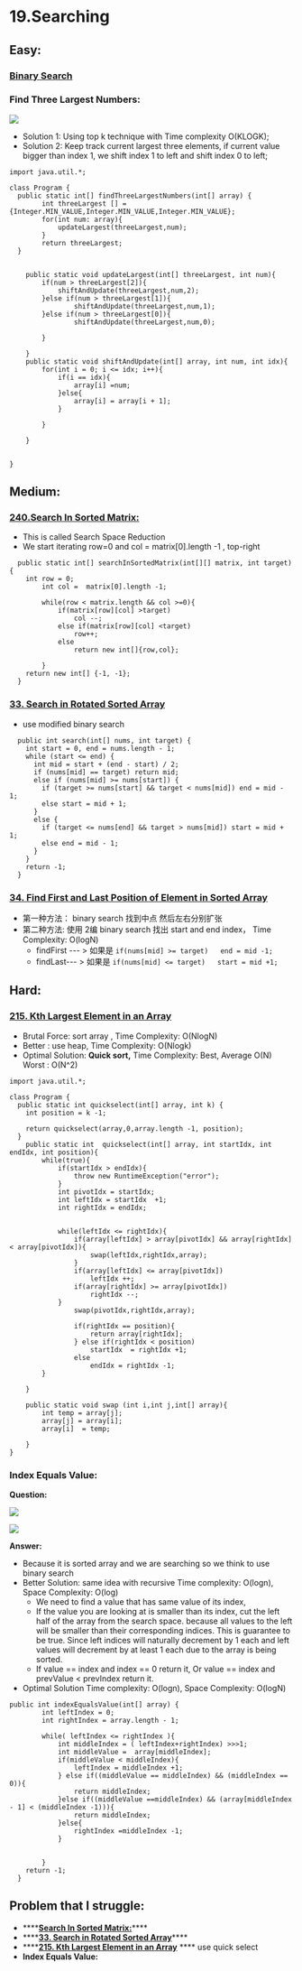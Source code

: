 # 19.Searching





## Easy: 

### [Binary Search](https://leetcode.com/problems/binary-search/)

### Find Three Largest Numbers:

![](../.gitbook/assets/image%20%2866%29.png)

* Solution 1: Using top k technique with Time complexity O\(KLOGK\);
* Solution 2: Keep track current largest three elements, if current value bigger than index 1, we shift index 1 to left and shift index 0 to left;

```text
import java.util.*;

class Program {
  public static int[] findThreeLargestNumbers(int[] array) {
		int threeLargest [] =  {Integer.MIN_VALUE,Integer.MIN_VALUE,Integer.MIN_VALUE};
		for(int num: array){
			updateLargest(threeLargest,num);
		}
		return threeLargest;
  }
	
	
	public static void updateLargest(int[] threeLargest, int num){
		if(num > threeLargest[2]){
			shiftAndUpdate(threeLargest,num,2);
		}else if(num > threeLargest[1]){
				shiftAndUpdate(threeLargest,num,1);
		}else if(num > threeLargest[0]){
				shiftAndUpdate(threeLargest,num,0);
			
		}
		
	}
	public static void shiftAndUpdate(int[] array, int num, int idx){
		for(int i = 0; i <= idx; i++){
			if(i == idx){
				array[i] =num;
			}else{
				array[i] = array[i + 1];
			}
			
		}
		
	}
	
	
}

```





### 

## Medium:

### [240.Search In  Sorted Matrix:](https://leetcode.com/problems/search-a-2d-matrix-ii/)

* This is called Search Space Reduction
* We start  iterating row=0 and col = matrix\[0\].length -1  , top-right

```text
  public static int[] searchInSortedMatrix(int[][] matrix, int target) {
    int row = 0;
		int col =  matrix[0].length -1;
		
		while(row < matrix.length && col >=0){
			if(matrix[row][col] >target)
				col --;
			else if(matrix[row][col] <target)
				row++;
			else
				return new int[]{row,col};
			
		}
    return new int[] {-1, -1};
  }
```

### [33. Search in Rotated Sorted Array](https://leetcode.com/problems/search-in-rotated-sorted-array/)

* use modified binary search

```text
  public int search(int[] nums, int target) {
    int start = 0, end = nums.length - 1;
    while (start <= end) {
      int mid = start + (end - start) / 2;
      if (nums[mid] == target) return mid;
      else if (nums[mid] >= nums[start]) {
        if (target >= nums[start] && target < nums[mid]) end = mid - 1;
        else start = mid + 1;
      }
      else {
        if (target <= nums[end] && target > nums[mid]) start = mid + 1;
        else end = mid - 1;
      }
    }
    return -1;
  }
```

### [34. Find First and Last Position of Element in Sorted Array](https://leetcode.com/problems/find-first-and-last-position-of-element-in-sorted-array/)

* 第一种方法： binary search 找到中点 然后左右分别扩张
* 第二种方法: 使用 2编 binary search 找出 start and end index， Time Complexity: O\(logN\)
  * findFirst --- &gt; 如果是 `if(nums[mid] >= target)   end = mid -1;`
  * findLast--- &gt; 如果是 `if(nums[mid] <= target)   start = mid +1;`

## Hard:

### [215. Kth Largest Element in an Array](https://leetcode.com/problems/kth-largest-element-in-an-array/)

* Brutal Force:  sort array , Time Complexity: O\(NlogN\)
* Better : use heap, Time Complexity: O\(Nlogk\)
* Optimal Solution: **Quick sort,** Time Complexity: Best, Average O\(N\) Worst  : O\(N^2\)

```text
import java.util.*;

class Program {
  public static int quickselect(int[] array, int k) {
    int position = k -1;
		
    return quickselect(array,0,array.length -1, position);
  }
	public static int  quickselect(int[] array, int startIdx, int endIdx, int position){
		while(true){
			if(startIdx > endIdx){
				throw new RuntimeException("error");
			}
			int pivotIdx = startIdx;
			int leftIdx = startIdx  +1;
			int rightIdx = endIdx;
			
			
			while(leftIdx <= rightIdx){
				if(array[leftIdx] > array[pivotIdx] && array[rightIdx] < array[pivotIdx]){
					swap(leftIdx,rightIdx,array);
				}
				if(array[leftIdx] <= array[pivotIdx])
					leftIdx ++;
				if(array[rightIdx] >= array[pivotIdx])
					rightIdx --;
			}
				swap(pivotIdx,rightIdx,array);
				
				if(rightIdx == position){
					return array[rightIdx];
				} else if(rightIdx < position)
					startIdx  = rightIdx +1;
				else
					endIdx = rightIdx -1;
		}
		
	}
	
	public static void swap (int i,int j,int[] array){
		int temp = array[j];
		array[j] = array[i];
		array[i]  = temp;
		
	}
}

```

### Index Equals Value:

**Question:**

![](../.gitbook/assets/image%20%2872%29.png)

![](../.gitbook/assets/image%20%2873%29.png)

**Answer:**

* Because it is sorted array and we are searching so we think to use binary search
* Better Solution:   same idea with recursive  Time complexity: O\(logn\), Space Complexity: O\(log\)
  * We need to find a value that has same value of its index,
  * If the value you are looking at is smaller than its index, cut the left half of the array from the search space. because all values to the left will be smaller than their corresponding indices. This is guarantee to be true. Since left indices will naturally decrement by 1 each and left values will decrement by at least 1 each due to the array is being sorted.
  * If value == index and index == 0  return it, Or value == index and prevValue  &lt; prevIndex return it.
* Optimal Solution Time complexity: O\(logn\), Space Complexity: O\(logN\)

```text
public int indexEqualsValue(int[] array) {
		int leftIndex = 0;
		int rightIndex = array.length - 1;
		
		while( leftIndex <= rightIndex ){
			int middleIndex = ( leftIndex+rightIndex) >>>1;
			int middleValue =  array[middleIndex];
			if(middleValue < middleIndex){
				leftIndex = middleIndex +1;
			} else if((middleValue == middleIndex) && (middleIndex == 0)){
				return middleIndex;
			}else if((middleValue ==middleIndex) && (array[middleIndex - 1] < (middleIndex -1))){
				return middleIndex;
			}else{
				rightIndex =middleIndex -1;
			}
			
			
		}
    return -1;
  }
```



## Problem that I struggle:

* \*\*\*\*[**Search In  Sorted Matrix:**](https://leetcode.com/problems/search-a-2d-matrix-ii/)\*\*\*\*
* \*\*\*\*[**33. Search in Rotated Sorted Array**](https://leetcode.com/problems/search-in-rotated-sorted-array/)\*\*\*\*
* \*\*\*\*[**215. Kth Largest Element in an Array**](https://leetcode.com/problems/kth-largest-element-in-an-array/)  **** use quick select
* **Index Equals Value:**

